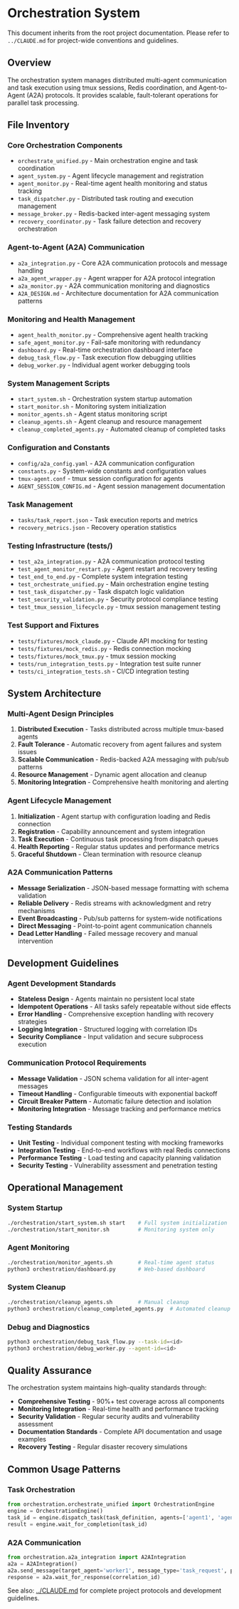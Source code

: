 # Orchestration System

This document inherits from the root project documentation. Please refer to `../CLAUDE.md` for project-wide conventions and guidelines.

## Overview

The orchestration system manages distributed multi-agent communication and task execution using tmux sessions, Redis coordination, and Agent-to-Agent (A2A) protocols. It provides scalable, fault-tolerant operations for parallel task processing.

## File Inventory

### Core Orchestration Components
- `orchestrate_unified.py` - Main orchestration engine and task coordination
- `agent_system.py` - Agent lifecycle management and registration
- `agent_monitor.py` - Real-time agent health monitoring and status tracking
- `task_dispatcher.py` - Distributed task routing and execution management
- `message_broker.py` - Redis-backed inter-agent messaging system
- `recovery_coordinator.py` - Task failure detection and recovery orchestration

### Agent-to-Agent (A2A) Communication
- `a2a_integration.py` - Core A2A communication protocols and message handling
- `a2a_agent_wrapper.py` - Agent wrapper for A2A protocol integration
- `a2a_monitor.py` - A2A communication monitoring and diagnostics
- `A2A_DESIGN.md` - Architecture documentation for A2A communication patterns

### Monitoring and Health Management
- `agent_health_monitor.py` - Comprehensive agent health tracking
- `safe_agent_monitor.py` - Fail-safe monitoring with redundancy
- `dashboard.py` - Real-time orchestration dashboard interface
- `debug_task_flow.py` - Task execution flow debugging utilities
- `debug_worker.py` - Individual agent worker debugging tools

### System Management Scripts
- `start_system.sh` - Orchestration system startup automation
- `start_monitor.sh` - Monitoring system initialization
- `monitor_agents.sh` - Agent status monitoring script
- `cleanup_agents.sh` - Agent cleanup and resource management
- `cleanup_completed_agents.py` - Automated cleanup of completed tasks

### Configuration and Constants
- `config/a2a_config.yaml` - A2A communication configuration
- `constants.py` - System-wide constants and configuration values
- `tmux-agent.conf` - tmux session configuration for agents
- `AGENT_SESSION_CONFIG.md` - Agent session management documentation

### Task Management
- `tasks/task_report.json` - Task execution reports and metrics
- `recovery_metrics.json` - Recovery operation statistics

### Testing Infrastructure (tests/)
- `test_a2a_integration.py` - A2A communication protocol testing
- `test_agent_monitor_restart.py` - Agent restart and recovery testing
- `test_end_to_end.py` - Complete system integration testing
- `test_orchestrate_unified.py` - Main orchestration engine testing
- `test_task_dispatcher.py` - Task dispatch logic validation
- `test_security_validation.py` - Security protocol compliance testing
- `test_tmux_session_lifecycle.py` - tmux session management testing

### Test Support and Fixtures
- `tests/fixtures/mock_claude.py` - Claude API mocking for testing
- `tests/fixtures/mock_redis.py` - Redis connection mocking
- `tests/fixtures/mock_tmux.py` - tmux session mocking
- `tests/run_integration_tests.py` - Integration test suite runner
- `tests/ci_integration_tests.sh` - CI/CD integration testing

## System Architecture

### Multi-Agent Design Principles
1. **Distributed Execution** - Tasks distributed across multiple tmux-based agents
2. **Fault Tolerance** - Automatic recovery from agent failures and system issues
3. **Scalable Communication** - Redis-backed A2A messaging with pub/sub patterns
4. **Resource Management** - Dynamic agent allocation and cleanup
5. **Monitoring Integration** - Comprehensive health monitoring and alerting

### Agent Lifecycle Management
1. **Initialization** - Agent startup with configuration loading and Redis connection
2. **Registration** - Capability announcement and system integration
3. **Task Execution** - Continuous task processing from dispatch queues
4. **Health Reporting** - Regular status updates and performance metrics
5. **Graceful Shutdown** - Clean termination with resource cleanup

### A2A Communication Patterns
- **Message Serialization** - JSON-based message formatting with schema validation
- **Reliable Delivery** - Redis streams with acknowledgment and retry mechanisms
- **Event Broadcasting** - Pub/sub patterns for system-wide notifications
- **Direct Messaging** - Point-to-point agent communication channels
- **Dead Letter Handling** - Failed message recovery and manual intervention

## Development Guidelines

### Agent Development Standards
- **Stateless Design** - Agents maintain no persistent local state
- **Idempotent Operations** - All tasks safely repeatable without side effects
- **Error Handling** - Comprehensive exception handling with recovery strategies
- **Logging Integration** - Structured logging with correlation IDs
- **Security Compliance** - Input validation and secure subprocess execution

### Communication Protocol Requirements
- **Message Validation** - JSON schema validation for all inter-agent messages
- **Timeout Handling** - Configurable timeouts with exponential backoff
- **Circuit Breaker Pattern** - Automatic failure detection and isolation
- **Monitoring Integration** - Message tracking and performance metrics

### Testing Standards
- **Unit Testing** - Individual component testing with mocking frameworks
- **Integration Testing** - End-to-end workflows with real Redis connections
- **Performance Testing** - Load testing and capacity planning validation
- **Security Testing** - Vulnerability assessment and penetration testing

## Operational Management

### System Startup
```bash
./orchestration/start_system.sh start    # Full system initialization
./orchestration/start_monitor.sh         # Monitoring system only
```

### Agent Monitoring
```bash
./orchestration/monitor_agents.sh        # Real-time agent status
python3 orchestration/dashboard.py       # Web-based dashboard
```

### System Cleanup
```bash
./orchestration/cleanup_agents.sh        # Manual cleanup
python3 orchestration/cleanup_completed_agents.py  # Automated cleanup
```

### Debug and Diagnostics
```bash
python3 orchestration/debug_task_flow.py --task-id=<id>
python3 orchestration/debug_worker.py --agent-id=<id>
```

## Quality Assurance

The orchestration system maintains high-quality standards through:
- **Comprehensive Testing** - 90%+ test coverage across all components
- **Monitoring Integration** - Real-time health and performance tracking
- **Security Validation** - Regular security audits and vulnerability assessment
- **Documentation Standards** - Complete API documentation and usage examples
- **Recovery Testing** - Regular disaster recovery simulations

## Common Usage Patterns

### Task Orchestration
```python
from orchestration.orchestrate_unified import OrchestrationEngine
engine = OrchestrationEngine()
task_id = engine.dispatch_task(task_definition, agents=['agent1', 'agent2'])
result = engine.wait_for_completion(task_id)
```

### A2A Communication
```python
from orchestration.a2a_integration import A2AIntegration
a2a = A2AIntegration()
a2a.send_message(target_agent='worker1', message_type='task_request', payload=data)
response = a2a.wait_for_response(correlation_id)
```

See also: [../CLAUDE.md](../CLAUDE.md) for complete project protocols and development guidelines.